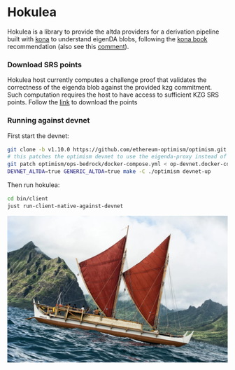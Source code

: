 # Hokulea

Hokulea is a library to provide the altda providers for a derivation pipeline built with [kona](https://github.com/anton-rs/kona) to understand eigenDA blobs, following the [kona book](https://anton-rs.github.io/kona/sdk/pipeline/providers.html#implementing-a-custom-data-availability-provider) recommendation (also see this [comment](https://github.com/anton-rs/kona/pull/862#issuecomment-2515038089)).

### Download SRS points
Hokulea host currently computes a challenge proof that validates the correctness of the eigenda blob against the provided kzg commitment. Such computation requires the host to have access to sufficient KZG SRS points. Follow the [link](https://github.com/Layr-Labs/eigenda-proxy/tree/main/resources) to download the points

### Running against devnet

First start the devnet:
```bash
git clone -b v1.10.0 https://github.com/ethereum-optimism/optimism.git
# this patches the optimism devnet to use the eigenda-proxy instead of their da-server
git patch optimism/ops-bedrock/docker-compose.yml < op-devnet.docker-compose.yml.patch
DEVNET_ALTDA=true GENERIC_ALTDA=true make -C ./optimism devnet-up
```
Then run hokulea:
```bash
cd bin/client
just run-client-native-against-devnet
```

![](./hokulea.jpeg)
